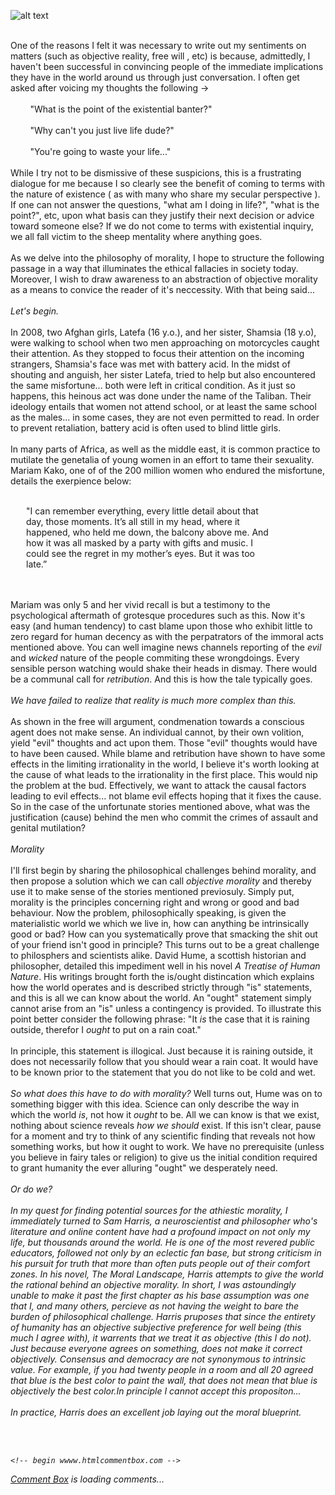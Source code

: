 ![alt text](https://theCaseFor.github.io/morality2.jpeg)

<html>
  <body>
    <p><br>One of the reasons I felt it was necessary to write out my sentiments on matters (such as objective reality, free will , etc) is because, admittedly, I haven't been successful in convincing people of the immediate implications they have in the world around us through just conversation. I often get asked after voicing my thoughts the following -><br><br>&nbsp;&nbsp;&nbsp;&nbsp;&nbsp;&nbsp;&nbsp;&nbsp;"What is the point of the existential banter?"<br><br>&nbsp;&nbsp;&nbsp;&nbsp;&nbsp;&nbsp;&nbsp;&nbsp;"Why can't you just live life dude?"&nbsp;&nbsp;&nbsp;&nbsp;&nbsp;&nbsp;&nbsp;&nbsp;<br><br>&nbsp;&nbsp;&nbsp;&nbsp;&nbsp;&nbsp;&nbsp;&nbsp;"You're going to waste your life..."<br><br>While I try not to be dismissive of these suspicions, this is a frustrating dialogue for me because I so clearly see the benefit of coming to terms with the nature of existence ( as with many who share my secular perspective ). If one can not answer the questions, "what am I doing in life?", "what is the point?", etc, upon what basis can they justify their next decision or advice toward someone else? If we do not come to terms with existential inquiry, we all fall victim to the sheep mentality where anything goes.<br><br>As we delve into the philosophy of morality, I hope to structure the following passage in a way that illuminates the ethical fallacies in society today. Moreover, I wish to draw awareness to an abstraction of objective morality as a means to convice the reader of it's neccessity. With that being said...<br><br><i> Let's begin.</i><br><br> In 2008, two Afghan girls, Latefa (16 y.o.), and her sister, Shamsia (18 y.o), were walking to school when two men approaching on motorcycles caught their attention. As they stopped to focus their attention on the incoming strangers, Shamsia's face was met with battery acid. In the midst of shouting and anguish, her sister Latefa, tried to help but also encountered the same misfortune... both were left in critical condition. As it just so happens, this heinous act was done under the name of the Taliban. Their ideology entails that women not attend school, or at least the same school as the males... in some cases, they are not even permitted to read. In order to prevent retaliation, battery acid is often used to blind little girls.<br><br> In many parts of Africa, as well as the middle east, it is common practice to mutilate the genetalia of young women in an effort to tame their sexuality. Mariam Kako, one of of the 200 million women who endured the misfortune, details the exerpience below:<br><br><p style="margin-left:25px; margin-right:85px" align="left">"I can remember everything, every little detail about that day, those moments. It’s all still in my head, where it happened, who held me down, the balcony above me. And how it was all masked by a party with gifts and music. I could see the regret in my mother’s eyes. But it was too late.”</p><br><br> Mariam was only 5 and her vivid recall is but a testimony to the psychological aftermath of grotesque procedures such as this. Now it's easy (and human tendency) to cast blame upon those who exhibit little to zero regard for human decency as with the perpatrators of the immoral acts mentioned above. You can well imagine news channels reporting of the <i>evil</i> and <i>wicked</i> nature of the people commiting these wrongdoings. Every sensible person watching would shake their heads in dismay. There would be a communal call for <i>retribution</i>. And this is how the tale typically goes.<br><br><i>We have failed to realize that reality is much more complex than this.</i><br><br>As shown in the free will argument, condmenation towards a conscious agent does not make sense. An individual cannot, by their own volition, yield "evil" thoughts and act upon them. Those "evil" thoughts would have to have been caused. While blame and retribution have shown to have some effects in the limiting irrationality in the world, I believe it's worth looking at the cause of what leads to the irrationality in the first place. This would nip the problem at the bud. Effectively, we want to attack the causal factors leading to evil effects... not blame evil effects hoping that it fixes the cause. So in the case of the unfortunate stories mentioned above, what was the justification (cause) behind the men who commit the crimes of assault and genital mutilation?<br><br><i>Morality</i><br><br>I'll first begin by sharing the philosophical challenges behind morality, and then propose a solution which we can call <i>objective morality</i> and thereby use it to make sense of the stories mentioned previosuly. Simply put, morality is the principles concerning right and wrong or good and bad behaviour. Now the problem, philosophically speaking, is given the materialistic world we which we live in, how can anything be intrinsically good or bad? How can you systematically prove that smacking the shit out of your friend isn't good in principle? This turns out to be a great challenge to philosphers and scientists alike. David Hume, a scottish historian and philosopher, detailed this impediment well in his novel <i>A Treatise of Human Nature</i>. His writings brought forth the is/ought distincation which explains how the world operates and is described strictly through "is" statements, and this is all we can know about the world. An "ought" statement simply cannot arise from an "is" unless a contingency is provided. To illustrate this point better consider the following phrase: "It <i>is</i> the case that it is raining outside, therefor I <i>ought</i> to put on a rain coat."<br><br>In principle, this statement is illogical. Just because it is raining outside, it does not necessarily follow that you should wear a rain coat. It would have to be known prior to the statement that you do not like to be cold and wet.<br><br><i>So what does this have to do with morality?</i><br<br> Well turns out, Hume was on to something bigger with this idea. Science can only describe the way in which the world <i>is</i>, not how it <i>ought</i> to be. All we can know is that we exist, nothing about science reveals <i>how we should</i> exist. If this isn't clear, pause for a moment and try to think of any scientific finding that reveals not how something works, but how it ought to work. We have no prerequisite (unless you believe in fairy tales or religion) to give us the initial condition required to grant humanity the ever alluring "ought" we desperately need.<br><br><i>Or do we?<i><br><br>In my quest for finding potential sources for the athiestic morality, I immediately turned to Sam Harris, a neuroscientist and philosopher who's literature and online content have had a profound impact on not only my life, but thousands around the world. He is one of the most revered public educators, followed not only by an eclectic fan base, but strong criticism in his pursuit for truth that more than often puts people out of their comfort zones. In his novel, <i>The Moral Landscape</i>, Harris attempts to give the world the rational behind an objective morality. In short, I was astoundingly unable to make it past the first chapter as his base assumption was one that I, and many others, percieve as not having the weight to bare the burden of philosophical challenge. Harris pruposes that since the entirety of humanity has an objective subjective preference for well being (this much I agree with), it warrents that we treat it as objective (this I do not). Just because everyone agrees on something, does not make it correct objectively. Consensus and democracy are not synonymous to intrinsic value. For example, if you had twenty people in a room and all 20 agreed that blue is the best color to paint the wall, that does not mean that blue is objectively the best color.<i>In principle</i> I cannot accept this propositon...<br><br><i>In practice, Harris does an excellent job laying out the moral blueprint.</i>
    </p>
        <br><br>
      <!-- Insert these scripts at the bottom of the HTML, but before you use any Firebase services -->

    <!-- begin wwww.htmlcommentbox.com -->
 <div id="HCB_comment_box"><a href="http://www.htmlcommentbox.com">Comment Box</a> is loading comments...</div>
 <link rel="stylesheet" type="text/css" href="https://www.htmlcommentbox.com/static/skins/bootstrap/twitter-bootstrap.css?v=0" />
 <script type="text/javascript" id="hcb"> /*<!--*/ if(!window.hcb_user){hcb_user={};} (function(){var s=document.createElement("script"), l=hcb_user.PAGE || (""+window.location).replace(/'/g,"%27"), h="https://www.htmlcommentbox.com";s.setAttribute("type","text/javascript");s.setAttribute("src", h+"/jread?page="+encodeURIComponent(l).replace("+","%2B")+"&mod=%241%24wq1rdBcg%2474Xi6S4kGidvwL8ZB4hSD."+"&opts=16862&num=10&ts=1577810820501");if (typeof s!="undefined") document.getElementsByTagName("head")[0].appendChild(s);})(); /*-->*/ </script>
<!-- end www.htmlcommentbox.com -->


  </body>
</html>
